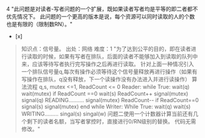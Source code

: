 4
"此问题是对读者-写者问题的一个扩展，既如果读者写者均是平等的即二者都不优先情况下。
此问题的一个更高的版本是说，每个资源可以同时读取的人的个数也是有限的（限制数RN）。"
- [x]  

> 知识点：信号量。
> 出处：网络
> 难度：1
> "为了达到公平的目的，即在读者进行读取的时候，如果有写者在排队，后面的读者不能够加入到读取的队列中来，应该等待写者执行完写操作之后再进行读取。
> 针对上面一种情况引入一个排队信号量q,每次有操作必须等待这个信号量释放再进行操作（如果有写操作在排队，q没有释放，下一个读操作没有办法进入并进行读操作）
> 算法流程 q,s, mutex <=1, ReadCount <= 0 Reader: while True: wait(q) wait(mutex) if
> ReadCount ==0 wait(s) ReadCount++ signal(mutex) signal(q) READING..........
> signal(mutex) ReadCount-- if ReadCount==0 signal(s) signal(mutex) end while
> Writer: While True: wait(q) wait(s) WRITING......... singal(s) singal(w)
> 问题二使用一个计数器计算当前还有几个剩下的读者名额，当写者掌控时，直接进行0/RN级别的替换。 代码无需修改。"
